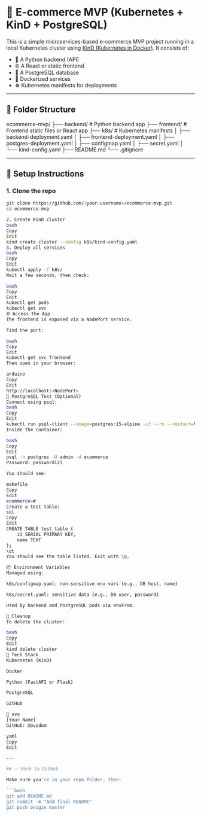 # 🛒 E-commerce MVP (Kubernetes + KinD + PostgreSQL)

This is a simple microservices-based e-commerce MVP project running in a local Kubernetes cluster using [KinD (Kubernetes in Docker)](https://kind.sigs.k8s.io/). It consists of:

- 🐍 A Python backend (API)
- 🌐 A React or static frontend
- 🐘 A PostgreSQL database
- 🐳 Dockerized services
- ☸️ Kubernetes manifests for deployments

---

## 📁 Folder Structure

ecommerce-mvp/
├── backend/ # Python backend app
├── frontend/ # Frontend static files or React app
├── k8s/ # Kubernetes manifests
│ ├── backend-deployment.yaml
│ ├── frontend-deployment.yaml
│ ├── postgres-deployment.yaml
│ ├── configmap.yaml
│ ├── secret.yaml
│ └── kind-config.yaml
├── README.md
└── .gitignore



---

## 🚀 Setup Instructions

### 1. Clone the repo

```bash
git clone https://github.com/<your-username>/ecommerce-mvp.git
cd ecommerce-mvp

2. Create KinD cluster
bash
Copy
Edit
kind create cluster --config k8s/kind-config.yaml
3. Deploy all services
bash
Copy
Edit
kubectl apply -f k8s/
Wait a few seconds, then check:

bash
Copy
Edit
kubectl get pods
kubectl get svc
🌐 Access the App
The frontend is exposed via a NodePort service.

Find the port:

bash
Copy
Edit
kubectl get svc frontend
Then open in your browser:

arduino
Copy
Edit
http://localhost:<NodePort>
🐘 PostgreSQL Test (Optional)
Connect using psql:
bash
Copy
Edit
kubectl run psql-client --image=postgres:15-alpine -it --rm --restart=Never -- bash
Inside the container:

bash
Copy
Edit
psql -h postgres -U admin -d ecommerce
Password: password123

You should see:

makefile
Copy
Edit
ecommerce=#
Create a test table:
sql
Copy
Edit
CREATE TABLE test_table (
    id SERIAL PRIMARY KEY,
    name TEXT
);
\dt
You should see the table listed. Exit with \q.

📦 Environment Variables
Managed using:

k8s/configmap.yaml: non-sensitive env vars (e.g., DB host, name)

k8s/secret.yaml: sensitive data (e.g., DB user, password)

Used by backend and PostgreSQL pods via envFrom.

🧹 Cleanup
To delete the cluster:

bash
Copy
Edit
kind delete cluster
📌 Tech Stack
Kubernetes (KinD)

Docker

Python (FastAPI or Flask)

PostgreSQL

GitHub

👤 ovo
[Your Name]
GitHub: @ovodom

yaml
Copy
Edit

---

## ✅ Push to GitHub

Make sure you're in your repo folder, then:

```bash
git add README.md
git commit -m "Add final README"
git push origin master